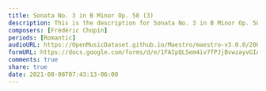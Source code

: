 ```yaml
---
title: Sonata No. 3 in B Minor Op. 58 (3)
description: This is the description for Sonata No. 3 in B Minor Op. 58 by Frédéric Chopin
composers: [Frédéric Chopin]
periods: [Romantic]
audioURL: https://OpenMusicDataset.github.io/Maestro/maestro-v3.0.0/2004/MIDI-Unprocessed_XP_09_R1_2004_05_ORIG_MID--AUDIO_09_R1_2004_08_Track08_wav.midi
formURL: https://docs.google.com/forms/d/e/1FAIpQLSem4iv7fPJjBvwzayvGIANmvlpU7xwuly5kxIPtBn1j0jf-AQ/viewform
comments: true
share: true
date: 2021-08-08T07:43:13-06:00
---
```

